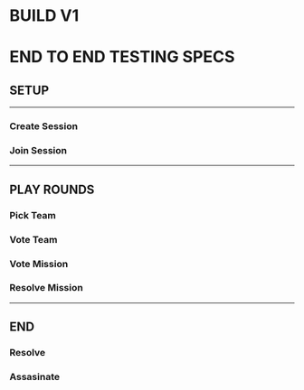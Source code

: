 # BUILD V1

# END TO END TESTING SPECS

## SETUP

---

### Create Session

### Join Session

---

## PLAY ROUNDS

### Pick Team

### Vote Team

### Vote Mission

### Resolve Mission

---

## END

### Resolve 

### Assasinate
